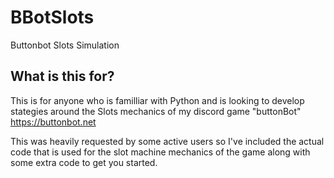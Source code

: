 # BBotSlots
Buttonbot Slots Simulation

## What is this for?
This is for anyone who is familliar with Python and is looking to develop stategies around the Slots mechanics of my discord game "buttonBot" https://buttonbot.net

This was heavily requested by some active users so I've included the actual code that is used for the slot machine mechanics of the game along with some extra code to get you started.
